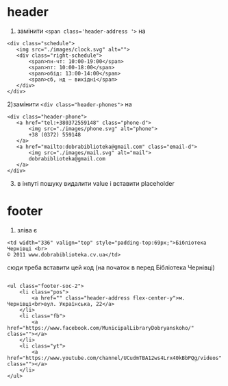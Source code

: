 # header
1) замінити ``` <span class='header-address '> ```
 на 
 ```
 <div class="schedule">
    <img src="./images/clock.svg" alt="">
    <div class="right-schedule">
        <span>пн-чт: 10:00-19:00</span>
        <span>пт: 10:00-18:00</span>
        <span>обід: 13:00-14:00</span>
        <span>сб, нд – вихідні</span>
    </div>
</div>

```
2)замінити ``` <div class="header-phones"> ```
 на 
 ```
 <div class="header-phone">
    <a href="tel:+380372559148" class="phone-d">
        <img src="./images/phone.svg" alt="phone">
        +38 (0372) 559148
    </a>
    <a href="mailto:dobrabiblioteka@gmail.com" class="email-d">
        <img src="./images/mail.svg" alt="mail">
        dobrabiblioteka@gmail.com
    </a>
</div>

```
3) в інпуті пошуку видалити value і вставити placeholder
# footer
1) зліва є 
```
<td width="336" valign="top" style="padding-top:69px;">Бібліотека Чернівці <br>
© 2011 www.dobrabiblioteka.cv.ua</td>
```
сюди треба вставити цей код (на початок в <td> перед Бібліотека Чернівці)
```

<ul class="footer-soc-2">
    <li class="pos">
        <a href="" class="header-address flex-center-y">м. Чернівці<br>вул. Українська, 22</a>
    </li>
    <li class="fb">
        <a href="https://www.facebook.com/MunicipalLibraryDobryanskoho/" class=""></a>
    </li>
    <li class="yt">
        <a href="https://www.youtube.com/channel/UCudmTBA12ws4Lrx40kBbPQg/videos" class=""></a>
    </li>
</ul>
```
